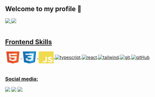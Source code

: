 ## Welcome to my profile 🤠

 <div>
   <a href="https://github.com/itsdavss">
   <img height="180em" src="https://github-readme-stats.vercel.app/api?username=itsdavss&show_icons=true&theme=radical&include_all_commits=true&count_private=true"/>
   <img height="180em" src="https://github-readme-stats.vercel.app/api/top-langs/?username=itsdavss&layout=compact&langs_count=6&theme=radical"/>
</div>
    
<div style="display: inline_block"><br>
  <h2>Frontend Skills</h2>
  <div style="display: inline_block">
   <img align="center" alt="html" height="40" width="50" src="https://raw.githubusercontent.com/devicons/devicon/master/icons/html5/html5-original.svg" />
   <img align="center" alt="css" height="40" width="50" src="https://raw.githubusercontent.com/devicons/devicon/master/icons/css3/css3-original.svg" />
   <img align="center" alt="javascript" height="40" width="50" src="https://raw.githubusercontent.com/devicons/devicon/master/icons/javascript/javascript-plain.svg" />
<img align="center" alt="typescript" height="40" width="50" src="https://cdn.jsdelivr.net/gh/devicons/devicon@latest/icons/typescript/typescript-original.svg" />
   <img align="center" alt="react" height="40" width="50" src="https://cdn.jsdelivr.net/gh/devicons/devicon@latest/icons/react/react-original.svg" /> 
   <img align="center" alt="tailwind" height="40" width="50" src="https://cdn.jsdelivr.net/gh/devicons/devicon@latest/icons/tailwindcss/tailwindcss-original.svg" />
   <img align="center" alt="git" height="40" width="50" src="https://cdn.jsdelivr.net/gh/devicons/devicon/icons/git/git-original.svg" />
   <img align="center" alt="gitHub" height="40" width="50" src="https://cdn.jsdelivr.net/gh/devicons/devicon/icons/github/github-original.svg" />
   
          
             
</div>
</div>
 
<br>
 
### Social media:
 
<div> 
  <a href = "mailto:davi.ol.santos@gmail.com"><img src="https://img.shields.io/badge/-Gmail-%23333?style=for-the-badge&logo=gmail&logoColor=white" target="_blank"></a>
  <a href="https://www.linkedin.com/in/davi-oliveira-dos-santos-22203a21a/" target="_blank"><img src="https://img.shields.io/badge/-LinkedIn-%230077B5?style=for-the-badge&logo=linkedin&logoColor=white" target="_blank"></a>
  <a href="https://instagram.com/davsoliveira" target="_blank"><img src="https://img.shields.io/badge/-Instagram-%23E4405F?style=for-the-badge&logo=instagram&logoColor=white" target="_blank"></a>
</div>
